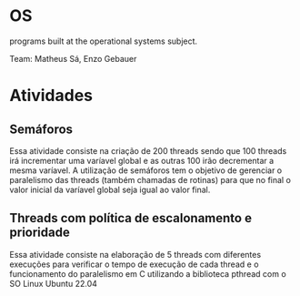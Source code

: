 # OS
programs built at the operational systems subject.

Team: Matheus Sá, Enzo Gebauer

# Atividades 
## Semáforos
Essa atividade consiste na criação de 200 threads sendo que 100 threads irá incrementar uma varíavel global e as outras 100 irão decrementar a mesma varíavel.
A utilização de semáforos tem o objetivo de gerenciar o paralelismo das threads (também chamadas de rotinas) para que no final o valor inicial da varíavel global
seja igual ao valor final.

## Threads com política de escalonamento e prioridade
Essa atividade consiste na elaboração de 5 threads com diferentes execuções para verificar o tempo de execução de cada thread e o funcionamento do paralelismo em C
utilizando a biblioteca pthread com o SO Linux Ubuntu 22.04
